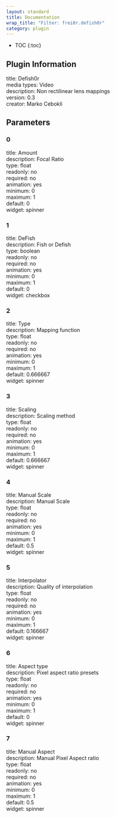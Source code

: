 ```yaml
---
layout: standard
title: Documentation
wrap_title: "Filter: frei0r.defish0r"
category: plugin
---
```

* TOC
{:toc}

## Plugin Information

title: Defish0r  
media types:
Video  
description: Non rectilinear lens mappings  
version: 0.3  
creator: Marko Cebokli  

## Parameters

### 0

title: Amount    
description:
Focal Ratio  
type: float  
readonly: no  
required: no  
animation: yes  
minimum: 0  
maximum: 1  
default: 0  
widget: spinner  

### 1

title: DeFish    
description:
Fish or Defish  
type: boolean  
readonly: no  
required: no  
animation: yes  
minimum: 0  
maximum: 1  
default: 0  
widget: checkbox  

### 2

title: Type    
description:
Mapping function  
type: float  
readonly: no  
required: no  
animation: yes  
minimum: 0  
maximum: 1  
default: 0.666667  
widget: spinner  

### 3

title: Scaling    
description:
Scaling method  
type: float  
readonly: no  
required: no  
animation: yes  
minimum: 0  
maximum: 1  
default: 0.666667  
widget: spinner  

### 4

title: Manual Scale    
description:
Manual Scale  
type: float  
readonly: no  
required: no  
animation: yes  
minimum: 0  
maximum: 1  
default: 0.5  
widget: spinner  

### 5

title: Interpolator    
description:
Quality of interpolation  
type: float  
readonly: no  
required: no  
animation: yes  
minimum: 0  
maximum: 1  
default: 0.166667  
widget: spinner  

### 6

title: Aspect type    
description:
Pixel aspect ratio presets  
type: float  
readonly: no  
required: no  
animation: yes  
minimum: 0  
maximum: 1  
default: 0  
widget: spinner  

### 7

title: Manual Aspect    
description:
Manual Pixel Aspect ratio  
type: float  
readonly: no  
required: no  
animation: yes  
minimum: 0  
maximum: 1  
default: 0.5  
widget: spinner  


